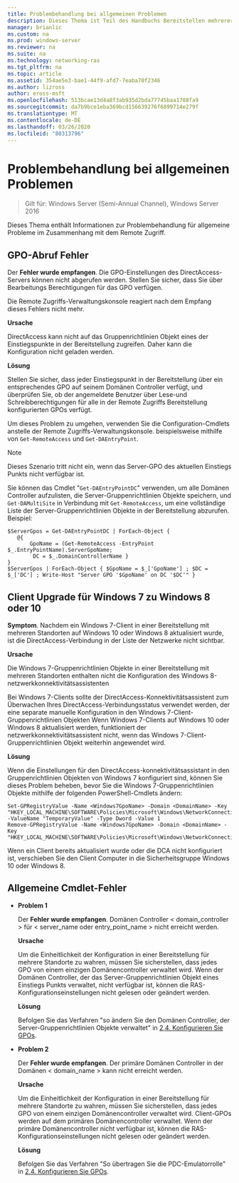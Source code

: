 ```yaml
---
title: Problembehandlung bei allgemeinen Problemen
description: Dieses Thema ist Teil des Handbuchs Bereitstellen mehrerer Remote Zugriffs Server in einer Bereitstellung mit mehreren Standorten in Windows Server 2016.
manager: brianlic
ms.custom: na
ms.prod: windows-server
ms.reviewer: na
ms.suite: na
ms.technology: networking-ras
ms.tgt_pltfrm: na
ms.topic: article
ms.assetid: 354ae5e3-bae1-44f9-afd7-7eaba70f2346
ms.author: lizross
author: eross-msft
ms.openlocfilehash: 513bcae13d4a8f3ab935d2bda77745baa1788fa9
ms.sourcegitcommit: da7b9bce1eba369bcd156639276f6899714e279f
ms.translationtype: MT
ms.contentlocale: de-DE
ms.lasthandoff: 03/26/2020
ms.locfileid: "80313796"
---
```

# <a name="troubleshooting-general-issues"></a>Problembehandlung bei allgemeinen Problemen

>Gilt für: Windows Server (Semi-Annual Channel), Windows Server 2016

Dieses Thema enthält Informationen zur Problembehandlung für allgemeine Probleme im Zusammenhang mit dem Remote Zugriff.  
  
## <a name="gpo-retrieval-error"></a>GPO-Abruf Fehler  
Der **Fehler wurde empfangen**. Die GPO-Einstellungen des DirectAccess-Servers können nicht abgerufen werden. Stellen Sie sicher, dass Sie über Bearbeitungs Berechtigungen für das GPO verfügen.  
  
Die Remote Zugriffs-Verwaltungskonsole reagiert nach dem Empfang dieses Fehlers nicht mehr.  
  
**Ursache**  
  
DirectAccess kann nicht auf das Gruppenrichtlinien Objekt eines der Einstiegspunkte in der Bereitstellung zugreifen. Daher kann die Konfiguration nicht geladen werden.  
  
**Lösung**  
  
Stellen Sie sicher, dass jeder Einstiegspunkt in der Bereitstellung über ein entsprechendes GPO auf seinem Domänen Controller verfügt, und überprüfen Sie, ob der angemeldete Benutzer über Lese-und Schreibberechtigungen für alle in der Remote Zugriffs Bereitstellung konfigurierten GPOs verfügt.  
  
Um dieses Problem zu umgehen, verwenden Sie die Configuration-Cmdlets anstelle der Remote Zugriffs-Verwaltungskonsole. beispielsweise mithilfe von `Get-RemoteAccess` und `Get-DAEntryPoint`.  
  
> [!NOTE]  
> Dieses Szenario tritt nicht ein, wenn das Server-GPO des aktuellen Einstiegs Punkts nicht verfügbar ist.  
  
Sie können das Cmdlet "`Get-DAEntryPointDC`" verwenden, um alle Domänen Controller aufzulisten, die Server-Gruppenrichtlinien Objekte speichern, und `Get-DAMultiSite` in Verbindung mit `Get-RemoteAccess`, um eine vollständige Liste der Server-Gruppenrichtlinien Objekte in der Bereitstellung abzurufen. Beispiel:  
  
```  
$ServerGpos = Get-DAEntryPointDC | ForEach-Object {   
   @{   
       GpoName = (Get-RemoteAccess -EntryPoint $_.EntryPointName).ServerGpoName;   
        DC = $_.DomainControllerName }   
}  
$ServerGpos | ForEach-Object { $GpoName = $_['GpoName'] ; $DC = $_['DC'] ; Write-Host "Server GPO '$GpoName' on DC '$DC'" }  
```  
  
## <a name="windows-7-to-windows-8-or-10-client-upgrade"></a>Client Upgrade für Windows 7 zu Windows 8 oder 10  
**Symptom**. Nachdem ein Windows 7-Client in einer Bereitstellung mit mehreren Standorten auf Windows 10 oder Windows 8 aktualisiert wurde, ist die DirectAccess-Verbindung in der Liste der Netzwerke nicht sichtbar.  
  
**Ursache**  
  
Die Windows 7-Gruppenrichtlinien Objekte in einer Bereitstellung mit mehreren Standorten enthalten nicht die Konfiguration des Windows 8-netzwerkkonnektivitätsassistenten  
  
 Bei Windows 7-Clients sollte der DirectAccess-Konnektivitätsassistent zum Überwachen Ihres DirectAccess-Verbindungsstatus verwendet werden, der eine separate manuelle Konfiguration in den Windows 7-Client-Gruppenrichtlinien Objekten Wenn Windows 7-Clients auf Windows 10 oder Windows 8 aktualisiert werden, funktioniert der netzwerkkonnektivitätsassistent nicht, wenn das Windows 7-Client-Gruppenrichtlinien Objekt weiterhin angewendet wird.  
  
**Lösung**  
  
Wenn die Einstellungen für den DirectAccess-konnektivitätsassistant in den Gruppenrichtlinien Objekten von Windows 7 konfiguriert sind, können Sie dieses Problem beheben, bevor Sie die Windows 7-Gruppenrichtlinien Objekte mithilfe der folgenden PowerShell-Cmdlets ändern:  
  
```  
Set-GPRegistryValue -Name <Windows7GpoName> -Domain <DomainName> -Key "HKEY_LOCAL_MACHINE\SOFTWARE\Policies\Microsoft\Windows\NetworkConnectivityAssistant" -ValueName "TemporaryValue" -Type Dword -Value 1  
Remove-GPRegistryValue -Name <Windows7GpoName> -Domain <DomainName> -Key "HKEY_LOCAL_MACHINE\SOFTWARE\Policies\Microsoft\Windows\NetworkConnectivityAssistant"  
```  
  
Wenn ein Client bereits aktualisiert wurde oder die DCA nicht konfiguriert ist, verschieben Sie den Client Computer in die Sicherheitsgruppe Windows 10 oder Windows 8.  
  
## <a name="general-cmdlet-errors"></a>Allgemeine Cmdlet-Fehler  
  
-   **Problem 1**  
  
    Der **Fehler wurde empfangen**. Domänen Controller < domain_controller > für < server_name oder entry_point_name > nicht erreicht werden.  
  
    **Ursache**  
  
    Um die Einheitlichkeit der Konfiguration in einer Bereitstellung für mehrere Standorte zu wahren, müssen Sie sicherstellen, dass jedes GPO von einem einzigen Domänencontroller verwaltet wird. Wenn der Domänen Controller, der das Server-Gruppenrichtlinien Objekt eines Einstiegs Punkts verwaltet, nicht verfügbar ist, können die RAS-Konfigurationseinstellungen nicht gelesen oder geändert werden.  
  
    **Lösung**  
  
    Befolgen Sie das Verfahren "so ändern Sie den Domänen Controller, der Server-Gruppenrichtlinien Objekte verwaltet" in [2,4. Konfigurieren Sie GPOs](assetId:///b1960686-a81e-4f48-83f1-cc4ea484df43#ConfigGPOs).  
  
-   **Problem 2**  
  
    Der **Fehler wurde empfangen**. Der primäre Domänen Controller in der Domänen < domain_name > kann nicht erreicht werden.  
  
    **Ursache**  
  
    Um die Einheitlichkeit der Konfiguration in einer Bereitstellung für mehrere Standorte zu wahren, müssen Sie sicherstellen, dass jedes GPO von einem einzigen Domänencontroller verwaltet wird. Client-GPOs werden auf dem primären Domänencontroller verwaltet. Wenn der primäre Domänencontroller nicht verfügbar ist, können die RAS-Konfigurationseinstellungen nicht gelesen oder geändert werden.  
  
    **Lösung**  
  
    Befolgen Sie das Verfahren "So übertragen Sie die PDC-Emulatorrolle" in [2,4. Konfigurieren Sie GPOs](assetId:///b1960686-a81e-4f48-83f1-cc4ea484df43#ConfigGPOs).  
  


